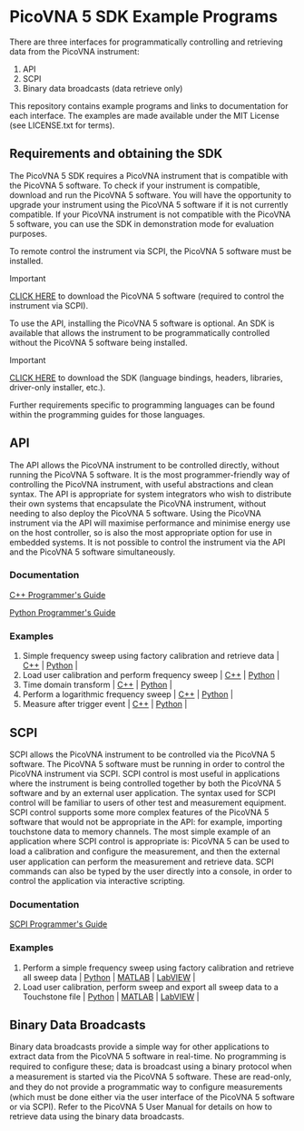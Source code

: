 # PicoVNA 5 SDK Example Programs

There are three interfaces for programmatically controlling and retrieving data from the PicoVNA instrument:

1. API
2. SCPI
3. Binary data broadcasts (data retrieve only)

This repository contains example programs and links to documentation for each interface. The examples are made available under the MIT License (see LICENSE.txt for terms).

## Requirements and obtaining the SDK

The PicoVNA 5 SDK requires a PicoVNA instrument that is compatible with the PicoVNA 5 software. To check if your instrument is compatible, download and run the PicoVNA 5 software. You will have the opportunity to upgrade your instrument using the PicoVNA 5 software if it is not currently compatible. If your PicoVNA instrument is not compatible with the PicoVNA 5 software, you can use the SDK in demonstration mode for evaluation purposes.

To remote control the instrument via SCPI, the PicoVNA 5 software must be installed.

> [!IMPORTANT]  
> [CLICK HERE](https://www.picotech.com/downloads?soft=t9) to download the PicoVNA 5 software (required to control the instrument via SCPI).

To use the API, installing the PicoVNA 5 software is optional. An SDK is available that allows the instrument to be programmatically controlled without the PicoVNA 5 software being installed.

> [!IMPORTANT]  
> [CLICK HERE](https://picotech.com/downloads/_lightbox/picovna-5.2.5-sdk) to download the SDK (language bindings, headers, libraries, driver-only installer, etc.).

Further requirements specific to programming languages can be found within the programming guides for those languages.




## API

The API allows the PicoVNA instrument to be controlled directly, without running the PicoVNA 5 software. It is the most programmer-friendly way of controlling the PicoVNA instrument, with useful abstractions and clean syntax. The API is appropriate for system integrators who wish to distribute their own systems that encapsulate the PicoVNA instrument, without needing to also deploy the PicoVNA 5 software. Using the PicoVNA instrument via the API will maximise performance and minimise energy use on the host controller, so is also the most appropriate option for use in embedded systems. It is not possible to control the instrument via the API and the PicoVNA 5 software simultaneously.

### Documentation

[C++ Programmer's Guide](https://aairobotics.com//vna5_internal_builds/temp/Pico_VNA_5_Programming_Guide_Cpp.pdf)

[Python Programmer's Guide](https://aairobotics.com//vna5_internal_builds/temp/Pico_VNA_5_Programming_Guide_Python.pdf)

### Examples

1. Simple frequency sweep using factory calibration and retrieve data |  [C++](/api/cpp/01_simple_frequency_sweep) | [Python](/api/python/01_simple_frequency_sweep) |
2. Load user calibration and perform frequency sweep | [C++](/api/cpp/02_load_user_cal_and_print_logmagarg_data) | [Python](/api/python/02_load_user_cal_and_print_logmagarg_data) |
3. Time domain transform | [C++](/api/cpp/03_time_domain_transform) | [Python](/api/python/03_time_domain_transform) |
4. Perform a logarithmic frequency sweep | [C++](/api/cpp/04_log_frequency_sweep) | [Python](/api/python/04_log_frequency_sweep) |
5. Measure after trigger event | [C++](/api/cpp/05_trigger) | [Python](/api/python/05_trigger) |


## SCPI

SCPI allows the PicoVNA instrument to be controlled via the PicoVNA 5 software. The PicoVNA 5 software must be running in order to control the PicoVNA instrument via SCPI. SCPI control is most useful in applications where the instrument is being controlled together by both the PicoVNA 5 software and by an external user application. The syntax used for SCPI control will be familiar to users of other test and measurement equipment. SCPI control supports some more complex features of the PicoVNA 5 software that would not be appropriate in the API: for example, importing touchstone data to memory channels. The most simple example of an application where SCPI control is appropriate is: PicoVNA 5 can be used to load a calibration and conﬁgure the measurement, and then the external user application can perform the measurement and retrieve data. SCPI commands can also be typed by the user directly into a console, in order to control the application via interactive scripting.

### Documentation

[SCPI Programmer's Guide](https://aairobotics.com//vna5_internal_builds/temp/Pico_VNA_5_Programming_Guide_SCPI.pdf)

### Examples

1. Perform a simple frequency sweep using factory calibration and retrieve all sweep data | [Python](/scpi/python/01_simple_frequency_sweep) | [MATLAB](/scpi/matlab/01_simple_frequency_sweep) | [LabVIEW](/scpi/LabVIEW/01_simple_frequency_sweep) |
2. Load user calibration, perform sweep and export all sweep data to a Touchstone file | [Python](/scpi/python/02_load_cal_and_export_touchstone) | [MATLAB](/scpi/matlab/02_load_cal_and_export_touchstone)  | [LabVIEW](/scpi/LabVIEW/02_load_cal_and_export_touchstone) |


## Binary Data Broadcasts

Binary data broadcasts provide a simple way for other applications to extract data from the PicoVNA 5 software in real-time. No programming is required to conﬁgure these; data is broadcast using a binary protocol when a measurement is started via the PicoVNA 5 software. These are read-only, and they do not provide a programmatic way to conﬁgure measurements (which must be done either via the user interface of the PicoVNA 5 software or via SCPI). Refer to the PicoVNA 5 User Manual for details on how to retrieve data using the binary data broadcasts.
